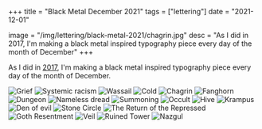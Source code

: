 +++
title = "Black Metal December 2021"
tags = ["lettering"]
date = "2021-12-01"

image = "/img/lettering/black-metal-2021/chagrin.jpg"
desc = "As I did in 2017, I'm making a black metal inspired typography piece every day of the month of December"
+++

As I did in [2017](/works/black-metal-december-2017), I'm making a black metal inspired typography piece every day of the month of December.

![Grief](/img/lettering/black-metal-2021/grief.jpg "Grief")
![Systemic racism](/img/lettering/black-metal-2021/systemic-racism.jpg "Systemic racism")
![Wassail](/img/lettering/black-metal-2021/wassail.jpg "Wassail")
![Cold](/img/lettering/black-metal-2021/cold.jpg "Cold")
![Chagrin](/img/lettering/black-metal-2021/chagrin.jpg "Chagrin")
![Fanghorn](/img/lettering/black-metal-2021/fanghorn.jpg "Fanghorn")
![Dungeon](/img/lettering/black-metal-2021/dungeon.jpg "Dungeon")
![Nameless dread](/img/lettering/black-metal-2021/nameless-dread.jpg "Nameless dread")
![Summoning](/img/lettering/black-metal-2021/summoning.jpg "Summoning")
![Occult](/img/lettering/black-metal-2021/occult.jpg "Occult")
![Hive](/img/lettering/black-metal-2021/hive.jpg "Hive")
![Krampus](/img/lettering/black-metal-2021/krampus.jpg "Krampus")
![Den of evil](/img/lettering/black-metal-2021/den-of-evil.jpg "Den of evil")
![Stone Circle](/img/lettering/black-metal-2021/stone-circle.jpg "Stone Circle")
![The Return of the Repressed](/img/lettering/black-metal-2021/return-of-the-repressed.jpg "The Return of the Repressed")
![Goth Resentment](/img/lettering/black-metal-2021/goth-resentment.jpg "Goth Resentment")
![Veil](/img/lettering/black-metal-2021/veil.jpg "Veil")
![Ruined Tower](/img/lettering/black-metal-2021/ruined-tower.jpg "Ruined Tower")
![Nazgul](/img/lettering/black-metal-2021/nazgul.jpg "Nazgul")
